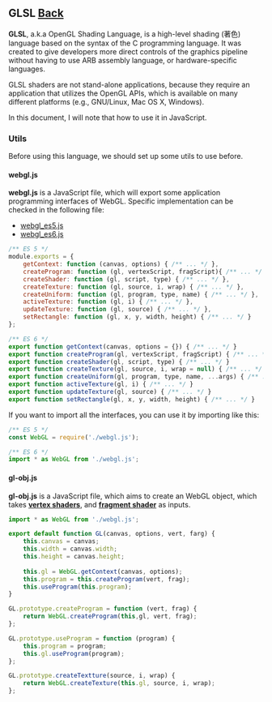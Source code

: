 ## GLSL [Back](./../webgl.md)

**GLSL**, a.k.a OpenGL Shading Language, is a high-level shading (著色) language based on the syntax of the C programming language. It was created to give developers more direct controls of the graphics pipeline without having to use ARB assembly language, or hardware-specific languages.

GLSL shaders are not stand-alone applications, because they require an application that utilizes the OpenGL APIs, which is available on many different platforms (e.g., GNU/Linux, Mac OS X, Windows).

In this document, I will note that how to use it in JavaScript.

### Utils

Before using this language, we should set up some utils to use before.

#### webgl.js

**webgl.js** is a JavaScript file, which will export some application programming interfaces of WebGL. Specific implementation can be checked in the following file:

- [webgl_es5.js](./webgl_es5.js)
- [webgl_es6.js](./webgl_es6.js)

```js
/** ES 5 */
module.exports = {
    getContext: function (canvas, options) { /** ... */ },
    createProgram: function (gl, vertexScript, fragScript){ /** ... */ },
    createShader: function (gl, script, type) { /** ... */ },
    createTexture: function (gl, source, i, wrap) { /** ... */ },
    createUniform: function (gl, program, type, name) { /** ... */ },
    activeTexture: function (gl, i) { /** ... */ },
    updateTexture: function (gl, source) { /** ... */ },
    setRectangle: function (gl, x, y, width, height) { /** ... */ }
};

/** ES 6 */
export function getContext(canvas, options = {}) { /** ... */ }
export function createProgram(gl, vertexScript, fragScript) { /** ... */ }
export function createShader(gl, script, type) { /** ... */ }
export function createTexture(gl, source, i, wrap = null) { /** ... */ }
export function createUniform(gl, program, type, name, ...args) { /** ... */ }
export function activeTexture(gl, i) { /** ... */ }
export function updateTexture(gl, source) { /** ... */ }
export function setRectangle(gl, x, y, width, height) { /** ... */ }
```

If you want to import all the interfaces, you can use it by importing like this:

```js
/** ES 5 */
const WebGL = require('./webgl.js');

/** ES 6 */
import * as WebGL from './webgl.js';
```

#### gl-obj.js

**gl-obj.js** is a JavaScript file, which aims to create an WebGL object, which takes [**vertex shaders**](https://www.opengl.org/wiki/Vertex_Shader), and [**fragment shader**](https://www.opengl.org/wiki/Fragment_Shader) as inputs.

```js
import * as WebGL from './webgl.js';

export default function GL(canvas, options, vert, farg) {
    this.canvas = canvas;
    this.width = canvas.width;
    this.height = canvas.height;
    
    this.gl = WebGL.getContext(canvas, options);
    this.program = this.createProgram(vert, frag);
    this.useProgram(this.program);
}

GL.prototype.createProgram = function (vert, frag) {
    return WebGL.createProgram(this,gl, vert, frag);
};

GL.prototype.useProgram = function (program) {
    this.program = program;
    this.gl.useProgram(program);
};

GL.prototype.createTextture(source, i, wrap) {
    return WebGL.createTexture(this.gl, source, i, wrap);
};
```
